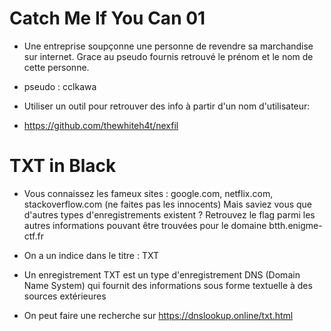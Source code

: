 # Catch Me If You Can 01
- Une entreprise soupçonne une personne de revendre sa marchandise sur internet. Grace au pseudo fournis retrouvé le prénom et le nom de cette personne.
- pseudo : cclkawa

- Utiliser un outil pour retrouver des info à partir d'un nom d'utilisateur:
- https://github.com/thewhiteh4t/nexfil


# TXT in Black
- Vous connaissez les fameux sites : google.com, netflix.com, stackoverflow.com (ne faites pas les innocents) Mais saviez vous que d'autres types d'enregistrements existent ? Retrouvez le flag parmi les autres informations pouvant être trouvées pour le domaine btth.enigme-ctf.fr

- On a un indice dans le titre : TXT
- Un enregistrement TXT est un type d'enregistrement DNS (Domain Name System) qui fournit des informations sous forme textuelle à des sources extérieures
- On peut faire une recherche sur https://dnslookup.online/txt.html

#
